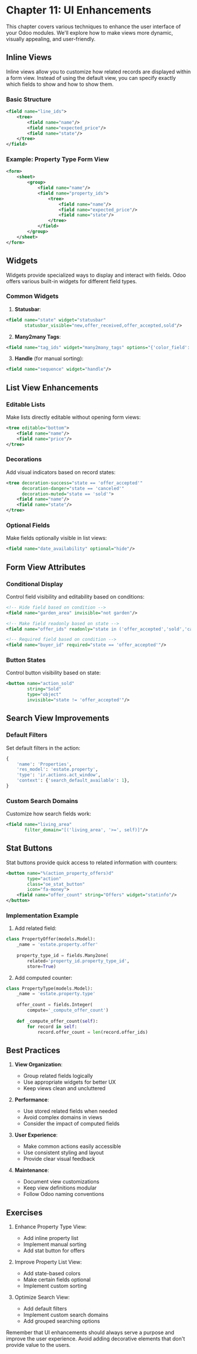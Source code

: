 # Chapter 11: UI Enhancements

This chapter covers various techniques to enhance the user interface of your Odoo modules. We'll explore how to make views more dynamic, visually appealing, and user-friendly.

## Inline Views

Inline views allow you to customize how related records are displayed within a form view. Instead of using the default view, you can specify exactly which fields to show and how to show them.

### Basic Structure

```xml
<field name="line_ids">
    <tree>
        <field name="name"/>
        <field name="expected_price"/>
        <field name="state"/>
    </tree>
</field>
```

### Example: Property Type Form View
```xml
<form>
    <sheet>
        <group>
            <field name="name"/>
            <field name="property_ids">
                <tree>
                    <field name="name"/>
                    <field name="expected_price"/>
                    <field name="state"/>
                </tree>
            </field>
        </group>
    </sheet>
</form>
```

## Widgets

Widgets provide specialized ways to display and interact with fields. Odoo offers various built-in widgets for different field types.

### Common Widgets

1. **Statusbar**:
```xml
<field name="state" widget="statusbar" 
       statusbar_visible="new,offer_received,offer_accepted,sold"/>
```

2. **Many2many Tags**:
```xml
<field name="tag_ids" widget="many2many_tags" options="{'color_field': 'color'}"/>
```

3. **Handle** (for manual sorting):
```xml
<field name="sequence" widget="handle"/>
```

## List View Enhancements

### Editable Lists
Make lists directly editable without opening form views:
```xml
<tree editable="bottom">
    <field name="name"/>
    <field name="price"/>
</tree>
```

### Decorations
Add visual indicators based on record states:
```xml
<tree decoration-success="state == 'offer_accepted'"
      decoration-danger="state == 'canceled'"
      decoration-muted="state == 'sold'">
    <field name="name"/>
    <field name="state"/>
</tree>
```

### Optional Fields
Make fields optionally visible in list views:
```xml
<field name="date_availability" optional="hide"/>
```

## Form View Attributes

### Conditional Display
Control field visibility and editability based on conditions:

```xml
<!-- Hide field based on condition -->
<field name="garden_area" invisible="not garden"/>

<!-- Make field readonly based on state -->
<field name="offer_ids" readonly="state in ('offer_accepted','sold','canceled')"/>

<!-- Required field based on condition -->
<field name="buyer_id" required="state == 'offer_accepted'"/>
```

### Button States
Control button visibility based on state:
```xml
<button name="action_sold" 
        string="Sold" 
        type="object"
        invisible="state != 'offer_accepted'"/>
```

## Search View Improvements

### Default Filters
Set default filters in the action:
```python
{
    'name': 'Properties',
    'res_model': 'estate.property',
    'type': 'ir.actions.act_window',
    'context': {'search_default_available': 1},
}
```

### Custom Search Domains
Customize how search fields work:
```xml
<field name="living_area" 
       filter_domain="[('living_area', '>=', self)]"/>
```

## Stat Buttons

Stat buttons provide quick access to related information with counters:

```xml
<button name="%(action_property_offers)d"
        type="action"
        class="oe_stat_button"
        icon="fa-money">
    <field name="offer_count" string="Offers" widget="statinfo"/>
</button>
```

### Implementation Example

1. Add related field:
```python
class PropertyOffer(models.Model):
    _name = 'estate.property.offer'
    
    property_type_id = fields.Many2one(
        related='property_id.property_type_id',
        store=True)
```

2. Add computed counter:
```python
class PropertyType(models.Model):
    _name = 'estate.property.type'
    
    offer_count = fields.Integer(
        compute='_compute_offer_count')
        
    def _compute_offer_count(self):
        for record in self:
            record.offer_count = len(record.offer_ids)
```

## Best Practices

1. **View Organization**:
   - Group related fields logically
   - Use appropriate widgets for better UX
   - Keep views clean and uncluttered

2. **Performance**:
   - Use stored related fields when needed
   - Avoid complex domains in views
   - Consider the impact of computed fields

3. **User Experience**:
   - Make common actions easily accessible
   - Use consistent styling and layout
   - Provide clear visual feedback

4. **Maintenance**:
   - Document view customizations
   - Keep view definitions modular
   - Follow Odoo naming conventions

## Exercises

1. Enhance Property Type View:
   - Add inline property list
   - Implement manual sorting
   - Add stat button for offers

2. Improve Property List View:
   - Add state-based colors
   - Make certain fields optional
   - Implement custom sorting

3. Optimize Search View:
   - Add default filters
   - Implement custom search domains
   - Add grouped searching options

Remember that UI enhancements should always serve a purpose and improve the user experience. Avoid adding decorative elements that don't provide value to the users.
